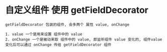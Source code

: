 # 自定义组件 使用 getFieldDecorator

```
getFieldDecorator 包装的组件, 会多两个 属性 value, onChange

1. value 一个是用来设置 组件中的 value
2. onChange 一个是被动来取 组件中的 value, 即监听组件 value 变化的, 组件value 变化后可以通过 onChange 传给 getFieldDecorator 组件
```